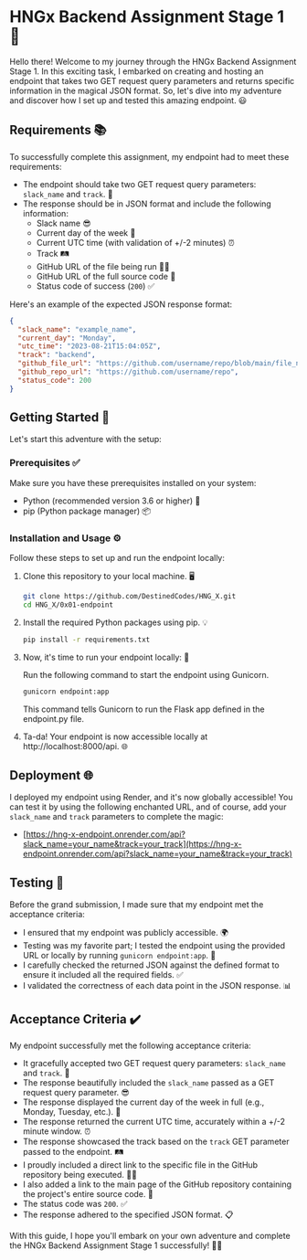 # HNGx Backend Assignment Stage 1 🚀

Hello there! Welcome to my journey through the HNGx Backend Assignment Stage 1. In this exciting task, I embarked on creating and hosting an endpoint that takes two GET request query parameters and returns specific information in the magical JSON format. So, let's dive into my adventure and discover how I set up and tested this amazing endpoint. 😃

## Requirements 📚
To successfully complete this assignment, my endpoint had to meet these requirements:

- The endpoint should take two GET request query parameters: `slack_name` and `track`. 🚀
- The response should be in JSON format and include the following information:
  - Slack name 😎
  - Current day of the week 📅
  - Current UTC time (with validation of +/-2 minutes) ⏰
  - Track 🛤️
  - GitHub URL of the file being run 🐱‍💻
  - GitHub URL of the full source code 📂
  - Status code of success (`200`) ✅

Here's an example of the expected JSON response format:
```json
{
  "slack_name": "example_name",
  "current_day": "Monday",
  "utc_time": "2023-08-21T15:04:05Z",
  "track": "backend",
  "github_file_url": "https://github.com/username/repo/blob/main/file_name.ext",
  "github_repo_url": "https://github.com/username/repo",
  "status_code": 200
}
```

## Getting Started 🚀
Let's start this adventure with the setup:

### Prerequisites ✅
Make sure you have these prerequisites installed on your system:

- Python (recommended version 3.6 or higher) 🐍
- pip (Python package manager) 📦

### Installation and Usage ⚙️
Follow these steps to set up and run the endpoint locally:

1. Clone this repository to your local machine. 🖥️

   ```bash
   git clone https://github.com/DestinedCodes/HNG_X.git
   cd HNG_X/0x01-endpoint
   ```

2. Install the required Python packages using pip. 💡

   ```bash
   pip install -r requirements.txt
   ```

3. Now, it's time to run your endpoint locally: 🚀

   Run the following command to start the endpoint using Gunicorn.

   ```bash
   gunicorn endpoint:app
   ```
   This command tells Gunicorn to run the Flask app defined in the endpoint.py file.

5. Ta-da! Your endpoint is now accessible locally at http://localhost:8000/api. 🌐

## Deployment 🌐
I deployed my endpoint using Render, and it's now globally accessible! You can test it by using the following enchanted URL, and of course, add your `slack_name` and `track` parameters to complete the magic:

- [https://hng-x-endpoint.onrender.com/api?slack_name=your_name&track=your_track](https://hng-x-endpoint.onrender.com/api?slack_name=your_name&track=your_track)

## Testing 🧪
Before the grand submission, I made sure that my endpoint met the acceptance criteria:

- I ensured that my endpoint was publicly accessible. 🌍
- Testing was my favorite part; I tested the endpoint using the provided URL or locally by running `gunicorn endpoint:app`. 🚀
- I carefully checked the returned JSON against the defined format to ensure it included all the required fields. ✅
- I validated the correctness of each data point in the JSON response. 📊

## Acceptance Criteria ✔️
My endpoint successfully met the following acceptance criteria:

- It gracefully accepted two GET request query parameters: `slack_name` and `track`. 🚀
- The response beautifully included the `slack_name` passed as a GET request query parameter. 😎
- The response displayed the current day of the week in full (e.g., Monday, Tuesday, etc.). 📅
- The response returned the current UTC time, accurately within a +/-2 minute window. ⏰
- The response showcased the track based on the `track` GET parameter passed to the endpoint. 🛤️
- I proudly included a direct link to the specific file in the GitHub repository being executed. 🐱‍💻
- I also added a link to the main page of the GitHub repository containing the project's entire source code. 📂
- The status code was `200`. ✅
- The response adhered to the specified JSON format. 📋

With this guide, I hope you'll embark on your own adventure and complete the HNGx Backend Assignment Stage 1 successfully! 🚀✨

